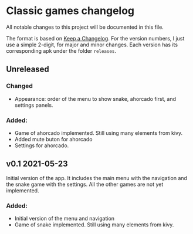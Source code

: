 # Classic games changelog

All notable changes to this project will be documented in this file.

The format is based on [Keep a Changelog](https://keepachangelog.com/en/1.0.0/). For the version numbers, I just use a simple 2-digit, for major and minor changes. Each version has its corresponding apk under the folder `releases`.


## Unreleased

### Changed
- Appearance: order of the menu to show snake, ahorcado first, and settings panels.

### Added:
- Game of ahorcado implemented. Still using many elements from kivy.
- Added mute buton for ahorcado
- Settings for ahorcado.


## v0.1 2021-05-23

Initial version of the app. It includes the main menu with the navigation and the snake game with the settings. All the other games are not yet implemented.

### Added:
- Initial version of the menu and navigation
- Game of snake implemented. Still using many elements from kivy.
